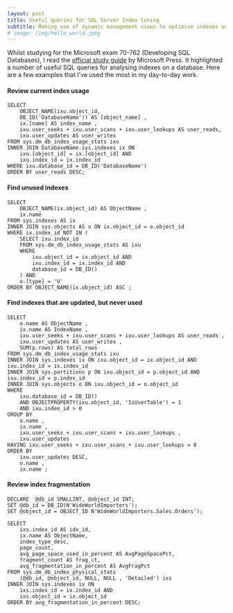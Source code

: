 ```yaml
---
layout: post
title: Useful queries for SQL Server Index tuning
subtitle: Making use of dynamic management views to optimise indexes on a SQL Server database
# image: /img/hello_world.jpeg
---
```


Whilst studying for the Microsoft exam 70-762 (Developing SQL Databases), I read the [official study guide](https://www.microsoftpressstore.com/store/exam-ref-70-762-developing-sql-databases-9781509304912) by Microsoft Press. It highlighted a number of useful SQL queries for analysing indexes on a database. Here are a few examples that I've used the most in my day-to-day work.

#### Review current index usage
```  
SELECT
    OBJECT_NAME(ixu.object_id, 
    DB_ID('DatabaseName')) AS [object_name] ,
    ix.[name] AS index_name ,
    ixu.user_seeks + ixu.user_scans + ixu.user_lookups AS user_reads,
    ixu.user_updates AS user_writes
FROM sys.dm_db_index_usage_stats ixu
INNER JOIN DatabaseName.sys.indexes ix ON
    ixu.[object_id] = ix.[object_id] AND
    ixu.index_id = ix.index_id
WHERE ixu.database_id = DB_ID('DatabaseName')
ORDER BY user_reads DESC;
```

#### Find unused indexes
```
SELECT
    OBJECT_NAME(ix.object_id) AS ObjectName ,
    ix.name
FROM sys.indexes AS ix
INNER JOIN sys.objects AS o ON ix.object_id = o.object_id
WHERE ix.index_id NOT IN (
    SELECT ixu.index_id
    FROM sys.dm_db_index_usage_stats AS ixu
    WHERE
        ixu.object_id = ix.object_id AND
        ixu.index_id = ix.index_id AND
        database_id = DB_ID()
    ) AND
    o.[type] = 'U'
ORDER BY OBJECT_NAME(ix.object_id) ASC ;
```

#### Find indexes that are updated, but never used
```
SELECT
    o.name AS ObjectName ,
    ix.name AS IndexName ,
    ixu.user_seeks + ixu.user_scans + ixu.user_lookups AS user_reads ,
    ixu.user_updates AS user_writes ,
    SUM(p.rows) AS total_rows
FROM sys.dm_db_index_usage_stats ixu
INNER JOIN sys.indexes ix ON ixu.object_id = ix.object_id AND ixu.index_id = ix.index_id
INNER JOIN sys.partitions p ON ixu.object_id = p.object_id AND ixu.index_id = p.index_id
INNER JOIN sys.objects o ON ixu.object_id = o.object_id
WHERE
    ixu.database_id = DB_ID() 
    AND OBJECTPROPERTY(ixu.object_id, 'IsUserTable') = 1 
    AND ixu.index_id > 0
GROUP BY
    o.name ,
    ix.name ,
    ixu.user_seeks + ixu.user_scans + ixu.user_lookups ,
    ixu.user_updates
HAVING ixu.user_seeks + ixu.user_scans + ixu.user_lookups = 0
ORDER BY
    ixu.user_updates DESC,
    o.name ,
    ix.name ;
```

#### Review index fragmentation
```
DECLARE  @db_id SMALLINT, @object_id INT;
SET @db_id = DB_ID(N'WideWorldImporters');
SET @object_id = OBJECT_ID N'WideWorldImporters.Sales.Orders');

SELECT
    ixs.index_id AS idx_id,
    ix.name AS ObjectName,
    index_type_desc,
    page_count,
    avg_page_space_used_in_percent AS AvgPageSpacePct,
    fragment_count AS frag_ct,
    avg_fragmentation_in_percent AS AvgFragPct
FROM sys.dm_db_index_physical_stats
    (@db_id, @object_id, NULL, NULL , 'Detailed') ixs
INNER JOIN sys.indexes ix ON
    ixs.index_id = ix.index_id AND
    ixs.object_id = ix.object_id
ORDER BY avg_fragmentation_in_percent DESC;
```